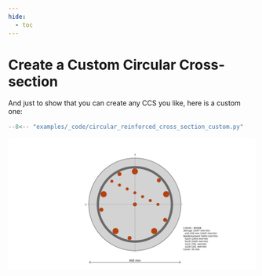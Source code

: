 ```yaml
---
hide:
  - toc
---
```

# Create a Custom Circular Cross-section

And just to show that you can create any CCS you like, here is a custom one:

```python
--8<-- "examples/_code/circular_reinforced_cross_section_custom.py"
```

![Circular Reinforced Cross-section](./_images/circular_reinforced_cross_section_custom.png)